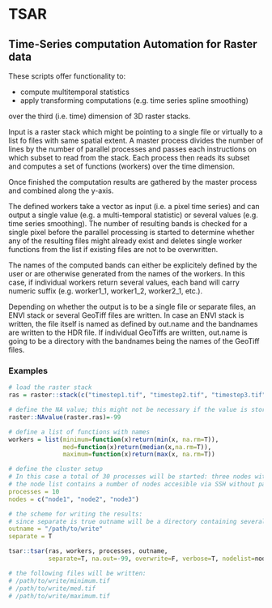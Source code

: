 # TSAR
## Time-Series computation Automation for Raster data
These scripts offer functionality to:
* compute multitemporal statistics
* apply transforming computations (e.g. time series spline smoothing)

over the third (i.e. time) dimension of 3D raster stacks.

Input is a raster stack which might be pointing to a single file or virtually to a list fo files with same spatial extent.
A master process divides the number of lines by the number of parallel processes and passes each instructions on which subset to read from the stack. Each process then reads its subset and computes a set of functions (workers) over the time dimension.

Once finished the computation results are gathered by the master process and combined along the y-axis.

The defined workers take a vector as input (i.e. a pixel time series) and can output a single value (e.g. a multi-temporal statistic) or several values (e.g. time series smoothing).
The number of resulting bands is checked for a single pixel before the parallel processing is started to determine whether any of the resulting files might already exist and deletes single worker functions from the list if existing files are not to be overwritten.

The names of the computed bands can either be explicitely defined by the user or are otherwise generated from the names of the workers.
In this case, if individual workers return several values, each band will carry numeric suffix (e.g. worker1_1, worker1_2, worker2_1, etc.).

Depending on whether the output is to be a single file or separate files, an ENVI stack or several GeoTiff files are written.
In case an ENVI stack is written, the file itself is named as defined by out.name and the bandnames are written to the HDR file.
If individual GeoTiffs are written, out.name is going to be a directory with the bandnames being the names of the GeoTiff files.

### Examples

```R
# load the raster stack
ras = raster::stack(c("timestep1.tif", "timestep2.tif", "timestep3.tif"))

# define the NA value; this might not be necessary if the value is stored in the files)
raster::NAvalue(raster.ras)=-99

# define a list of functions with names
workers = list(minimum=function(x)return(min(x, na.rm=T)),
               med=function(x)return(median(x,na.rm=T)),
               maximum=function(x)return(max(x, na.rm=T))

# define the cluster setup
# In this case a total of 30 processes will be started: three nodes with 10 processes each
# the node list contains a number of nodes accesible via SSH without password
processes = 10
nodes = c("node1", "node2", "node3")

# the scheme for writing the results:
# since separate is true outname will be a directory containing several GeoTiff files
outname = "/path/to/write"
separate = T

tsar::tsar(ras, workers, processes, outname, 
           separate=T, na.out=-99, overwrite=F, verbose=T, nodelist=nodes)

# the following files will be written:
# /path/to/write/minimum.tif
# /path/to/write/med.tif
# /path/to/write/maximum.tif
```
